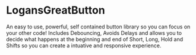 # LogansGreatButton
An easy to use, powerful, self contained button library so you can focus on your other code! Includes Debouncing, Avoids Delays and allows you to decide what happens at the beginning and end of Short, Long, Hold and Shifts so you can create a intuative and responsive experience.
